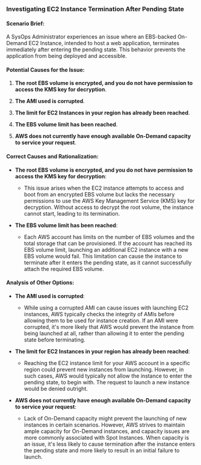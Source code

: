 ###  Investigating EC2 Instance Termination After Pending State

#### Scenario Brief:

A SysOps Administrator experiences an issue where an EBS-backed On-Demand EC2 Instance, intended to host a web application, terminates immediately after entering the pending state. This behavior prevents the application from being deployed and accessible.

#### Potential Causes for the Issue:

1. **The root EBS volume is encrypted, and you do not have permission to access the KMS key for decryption**.
    
2. **The AMI used is corrupted**.
    
3. **The limit for EC2 Instances in your region has already been reached**.
    
4. **The EBS volume limit has been reached**.
    
5. **AWS does not currently have enough available On-Demand capacity to service your request**.
    

#### Correct Causes and Rationalization:

- **The root EBS volume is encrypted, and you do not have permission to access the KMS key for decryption**:
    
    - This issue arises when the EC2 instance attempts to access and boot from an encrypted EBS volume but lacks the necessary permissions to use the AWS Key Management Service (KMS) key for decryption. Without access to decrypt the root volume, the instance cannot start, leading to its termination.
- **The EBS volume limit has been reached**:
    
    - Each AWS account has limits on the number of EBS volumes and the total storage that can be provisioned. If the account has reached its EBS volume limit, launching an additional EC2 instance with a new EBS volume would fail. This limitation can cause the instance to terminate after it enters the pending state, as it cannot successfully attach the required EBS volume.

#### Analysis of Other Options:

- **The AMI used is corrupted**:
    
    - While using a corrupted AMI can cause issues with launching EC2 instances, AWS typically checks the integrity of AMIs before allowing them to be used for instance creation. If an AMI were corrupted, it's more likely that AWS would prevent the instance from being launched at all, rather than allowing it to enter the pending state before terminating.
- **The limit for EC2 Instances in your region has already been reached**:
    
    - Reaching the EC2 instance limit for your AWS account in a specific region could prevent new instances from launching. However, in such cases, AWS would typically not allow the instance to enter the pending state, to begin with. The request to launch a new instance would be denied outright.
- **AWS does not currently have enough available On-Demand capacity to service your request**:
    
    - Lack of On-Demand capacity might prevent the launching of new instances in certain scenarios. However, AWS strives to maintain ample capacity for On-Demand instances, and capacity issues are more commonly associated with Spot Instances. When capacity is an issue, it's less likely to cause termination after the instance enters the pending state and more likely to result in an initial failure to launch.